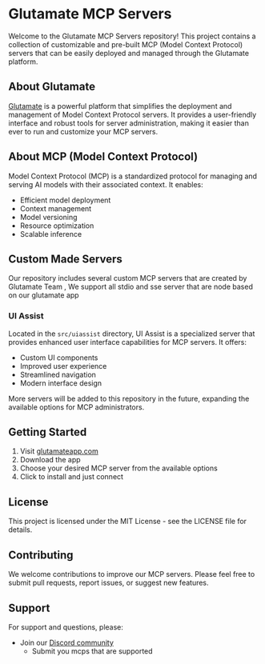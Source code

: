 # Glutamate MCP Servers

Welcome to the Glutamate MCP Servers repository! This project contains a collection of customizable and pre-built MCP (Model Context Protocol) servers that can be easily deployed and managed through the Glutamate platform.

## About Glutamate

[Glutamate](https://glutamateapp.com) is a powerful platform that simplifies the deployment and management of Model Context Protocol servers. It provides a user-friendly interface and robust tools for server administration, making it easier than ever to run and customize your MCP servers.

## About MCP (Model Context Protocol)

Model Context Protocol (MCP) is a standardized protocol for managing and serving AI models with their associated context. It enables:

- Efficient model deployment
- Context management
- Model versioning
- Resource optimization
- Scalable inference

## Custom Made Servers

Our repository includes several custom MCP servers that are created by Glutamate Team , We support all stdio and sse server that are node based on our glutamate app

### UI Assist

Located in the `src/uiassist` directory, UI Assist is a specialized server that provides enhanced user interface capabilities for MCP servers. It offers:

- Custom UI components
- Improved user experience
- Streamlined navigation
- Modern interface design

More servers will be added to this repository in the future, expanding the available options for MCP administrators.

## Getting Started

1. Visit [glutamateapp.com](https://glutamateapp.com)
2. Download the app
3. Choose your desired MCP server from the available options
4. Click to install and just connect

## License

This project is licensed under the MIT License - see the LICENSE file for details.

## Contributing

We welcome contributions to improve our MCP servers. Please feel free to submit pull requests, report issues, or suggest new features.

## Support

For support and questions, please:

- Join our [Discord community](https://discord.gg/6fXp2yTbMd)
  - Submit you mcps that are supported
